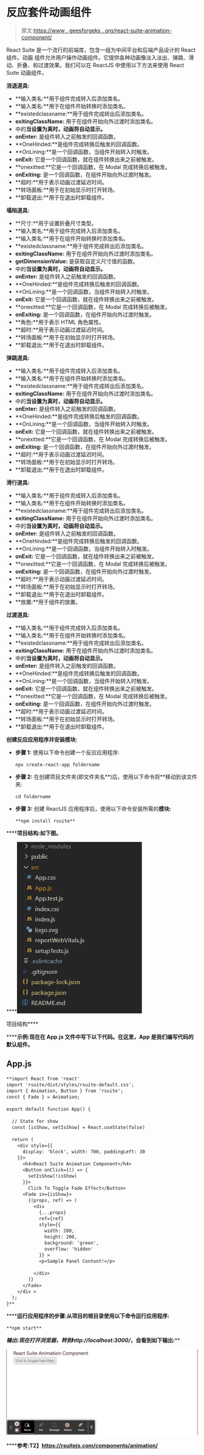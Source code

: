 # 反应套件动画组件

> 原文:[https://www . geesforgeks . org/react-suite-animation-component/](https://www.geeksforgeeks.org/react-suite-animation-component/)

React Suite 是一个流行的前端库，包含一组为中间平台和后端产品设计的 React 组件。动画  组件允许用户操作动画组件。它提供各种动画像淡入淡出、弹跳、滑动、折叠、和过渡效果。我们可以在 ReactJS 中使用以下方法来使用 React Suite 动画组件。

**消退道具:**

*   **输入类名:**用于组件完成转入后添加类名。
*   **输入类名:**用于在组件开始转换时添加类名。
*   **existedclassname:**用于组件完成转出后添加类名。
*   **exitingClassName:** 用于在组件开始向外过渡时添加类名。
*   中的**当设置为真时，动画将自动显示。**
*   **onEnter:** 是组件转入之前触发的回调函数。
*   **OneHinded:**是组件完成转换后触发的回调函数。
*   **OnLining:**是一个回调函数，当组件开始转入时触发。
*   **onExit:** 它是一个回调函数，就在组件转换出来之前被触发。
*   **onexitted:**它是一个回调函数，在 Modal 完成转换后被触发。
*   **onExiting:** 是一个回调函数，在组件开始向外过渡时触发。
*   **超时:**用于表示动画过渡延迟时间。
*   **转场面板:**用于在初始显示时打开转场。
*   **卸载退出:**用于在退出时卸载组件。

**塌陷道具:**

*   **尺寸:**用于设置折叠尺寸类型。
*   **输入类名:**用于组件完成转入后添加类名。
*   **输入类名:**用于在组件开始转换时添加类名。
*   **existedclassname:**用于组件完成转出后添加类名。
*   **exitingClassName:** 用于在组件开始向外过渡时添加类名。
*   **getDimensionValue:** 是获取自定义尺寸值的函数。
*   中的**当设置为真时，动画将自动显示。**
*   **onEnter:** 是组件转入之前触发的回调函数。
*   **OneHinded:**是组件完成转换后触发的回调函数。
*   **OnLining:**是一个回调函数，当组件开始转入时触发。
*   **onExit:** 它是一个回调函数，就在组件转换出来之前被触发。
*   **onexitted:**它是一个回调函数，在 Modal 完成转换后被触发。
*   **onExiting:** 是一个回调函数，在组件开始向外过渡时触发。
*   **角色:**用于表示 HTML 角色属性。
*   **超时:**用于表示动画过渡延迟时间。
*   **转场面板:**用于在初始显示时打开转场。
*   **卸载退出:**用于在退出时卸载组件。

**弹跳道具:**

*   **输入类名:**用于组件完成转入后添加类名。
*   **输入类名:**用于在组件开始转换时添加类名。
*   **existedclassname:**用于组件完成转出后添加类名。
*   **exitingClassName:** 用于在组件开始向外过渡时添加类名。
*   中的**当设置为真时，动画将自动显示。**
*   **onEnter:** 是组件转入之前触发的回调函数。
*   **OneHinded:**是组件完成转换后触发的回调函数。
*   **OnLining:**是一个回调函数，当组件开始转入时触发。
*   **onExit:** 它是一个回调函数，就在组件转换出来之前被触发。
*   **onexitted:**它是一个回调函数，在 Modal 完成转换后被触发。
*   **onExiting:** 是一个回调函数，在组件开始向外过渡时触发。
*   **超时:**用于表示动画过渡延迟时间。
*   **转场面板:**用于在初始显示时打开转场。
*   **卸载退出:**用于在退出时卸载组件。

**滑行道具:**

*   **输入类名:**用于组件完成转入后添加类名。
*   **输入类名:**用于在组件开始转换时添加类名。
*   **existedclassname:**用于组件完成转出后添加类名。
*   **exitingClassName:** 用于在组件开始向外过渡时添加类名。
*   中的**当设置为真时，动画将自动显示。**
*   **onEnter:** 是组件转入之前触发的回调函数。
*   **OneHinded:**是组件完成转换后触发的回调函数。
*   **OnLining:**是一个回调函数，当组件开始转入时触发。
*   **onExit:** 它是一个回调函数，就在组件转换出来之前被触发。
*   **onexitted:**它是一个回调函数，在 Modal 完成转换后被触发。
*   **onExiting:** 是一个回调函数，在组件开始向外过渡时触发。
*   **超时:**用于表示动画过渡延迟时间。
*   **转场面板:**用于在初始显示时打开转场。
*   **卸载退出:**用于在退出时卸载组件。
*   **放置:**用于组件的放置。

**过渡道具:**

*   **输入类名:**用于组件完成转入后添加类名。
*   **输入类名:**用于在组件开始转换时添加类名。
*   **existedclassname:**用于组件完成转出后添加类名。
*   **exitingClassName:** 用于在组件开始向外过渡时添加类名。
*   中的**当设置为真时，动画将自动显示。**
*   **onEnter:** 是组件转入之前触发的回调函数。
*   **OneHinded:**是组件完成转换后触发的回调函数。
*   **OnLining:**是一个回调函数，当组件开始转入时触发。
*   **onExit:** 它是一个回调函数，就在组件转换出来之前被触发。
*   **onexitted:**它是一个回调函数，在 Modal 完成转换后被触发。
*   **onExiting:** 是一个回调函数，在组件开始向外过渡时触发。
*   **超时:**用于表示动画过渡延迟时间。
*   **转场面板:**用于在初始显示时打开转场。
*   **卸载退出:**用于在退出时卸载组件。

**创建反应应用程序并安装模块:**

*   **步骤 1:** 使用以下命令创建一个反应应用程序:

    ```
    npx create-react-app foldername
    ```

*   **步骤 2:** 在创建项目文件夹(即文件夹名**)后，使用以下命令将**移动到该文件夹:

    ```
    cd foldername
    ```

*   **步骤 3:** 创建 ReactJS 应用程序后，使用以下命令安装所需的****模块:****

    ```
    **npm install rsuite**
    ```

******项目结构:**如下图。****

****![](img/f04ae0d8b722a9fff0bd9bd138b29c23.png)

项目结构**** 

******示例:**现在在 **App.js** 文件中写下以下代码。在这里，App 是我们编写代码的默认组件。****

## ****App.js****

```
**import React from 'react'
import 'rsuite/dist/styles/rsuite-default.css';
import { Animation, Button } from 'rsuite';
const { Fade } = Animation;

export default function App() {

  // State for show
  const [isShow, setIsShow] = React.useState(false)

  return (
    <div style={{
      display: 'block', width: 700, paddingLeft: 30
    }}>
      <h4>React Suite Animation Component</h4>
      <Button onClick={() => {
        setIsShow(!isShow)
      }}>
        Click To Toggle Fade Effect</Button>
      <Fade in={isShow}>
        {(props, ref) => (
          <div
            {...props}
            ref={ref}
            style={{
              width: 200,
              height: 200,
              background: 'green',
              overflow: 'hidden'
            }} >
            <p>Sample Panel Content!</p>

          </div>
        )}
      </Fade>
    </div >
  );
}**
```

******运行应用程序的步骤:**从项目的根目录使用以下命令运行应用程序:****

```
**npm start**
```

******输出:**现在打开浏览器，转到***http://localhost:3000/***，会看到如下输出:****

****![](img/0c86d93f0138565a875ac87d4869cf46.png)****

******参考:**T2】https://rsuitejs.com/components/animation/****